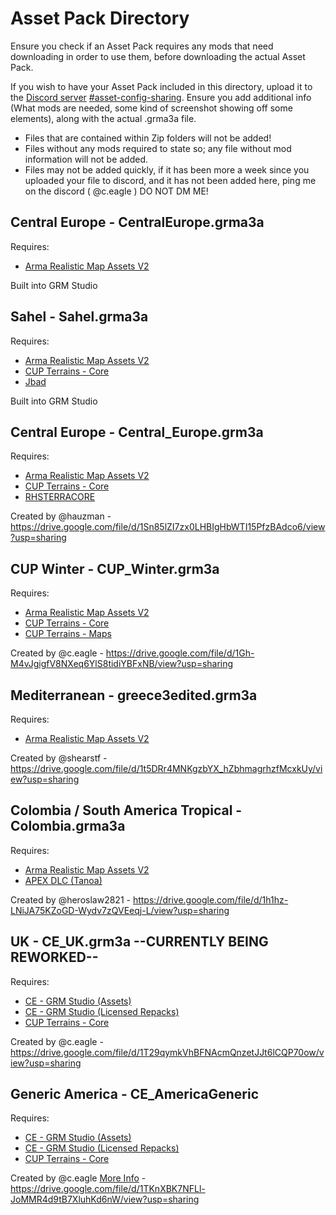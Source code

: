 # Asset Pack Directory
Ensure you check if an Asset Pack requires any mods that need downloading in order to use them, before downloading the actual Asset Pack.

If you wish to have your Asset Pack included in this directory, upload it to the [Discord server](https://discord.gg/QXJVwzy8Bj) [#asset-config-sharing](https://discord.com/channels/1135252857227071560/1142672433694908426). Ensure you add additional info (What mods are needed, some kind of screenshot showing off some elements), along with the actual .grma3a file. 
- Files that are contained within Zip folders will not be added!
- Files without any mods required to state so; any file without mod information will not be added. 
- Files may not be added quickly, if it has been more a week since you uploaded your file to discord, and it has not been added here, ping me on the discord ( @c.eagle ) DO NOT DM ME!

## Central Europe - CentralEurope.grma3a
Requires:
- [Arma Realistic Map Assets V2](https://steamcommunity.com/sharedfiles/filedetails/?id=2982306133)

Built into GRM Studio

## Sahel - Sahel.grma3a
Requires:
- [Arma Realistic Map Assets V2](https://steamcommunity.com/sharedfiles/filedetails/?id=2982306133)
- [CUP Terrains - Core](https://steamcommunity.com/sharedfiles/filedetails/?id=583496184)
- [Jbad](https://steamcommunity.com/sharedfiles/filedetails/?id=520618345)

Built into GRM Studio

## Central Europe - Central_Europe.grm3a
Requires: 
- [Arma Realistic Map Assets V2
](https://steamcommunity.com/sharedfiles/filedetails/?id=2982306133)
- [CUP Terrains - Core](https://steamcommunity.com/sharedfiles/filedetails/?id=583496184)
- [RHSTERRACORE](https://steamcommunity.com/sharedfiles/filedetails/?id=2288691268)

Created by @hauzman - https://drive.google.com/file/d/1Sn85lZI7zx0LHBIgHbWTI15PfzBAdco6/view?usp=sharing

## CUP Winter - CUP_Winter.grm3a
Requires: 
- [Arma Realistic Map Assets V2
](https://steamcommunity.com/sharedfiles/filedetails/?id=2982306133)
- [CUP Terrains - Core](https://steamcommunity.com/sharedfiles/filedetails/?id=583496184)
- [CUP Terrains - Maps](https://steamcommunity.com/sharedfiles/filedetails/?id=583544987)

Created by @c.eagle - https://drive.google.com/file/d/1Gh-M4vJgigfV8NXeq6YlS8tidiYBFxNB/view?usp=sharing

## Mediterranean - greece3edited.grm3a
Requires: 
- [Arma Realistic Map Assets V2
](https://steamcommunity.com/sharedfiles/filedetails/?id=2982306133)

Created by @shearstf - https://drive.google.com/file/d/1t5DRr4MNKgzbYX_hZbhmagrhzfMcxkUy/view?usp=sharing

## Colombia / South America Tropical - Colombia.grma3a
Requires:

- [Arma Realistic Map Assets V2](https://steamcommunity.com/sharedfiles/filedetails/?id=2982306133)
- [APEX DLC (Tanoa)](https://store.steampowered.com/app/395180/Arma_3_Apex/)

Created by @heroslaw2821 - https://drive.google.com/file/d/1h1hz-LNiJA75KZoGD-Wydv7zQVEeqj-L/view?usp=sharing

## UK - CE_UK.grm3a  --CURRENTLY BEING REWORKED--
Requires:

- [CE - GRM Studio (Assets)](https://steamcommunity.com/sharedfiles/filedetails/?id=3368850834)
- [CE - GRM Studio (Licensed Repacks)](https://steamcommunity.com/sharedfiles/filedetails/?id=3392260648)
- [CUP Terrains - Core](https://steamcommunity.com/sharedfiles/filedetails/?id=583496184)

Created by @c.eagle - https://drive.google.com/file/d/1T29qymkVhBFNAcmQnzetJJt6lCQP70ow/view?usp=sharing 

## Generic America - CE_AmericaGeneric
Requires:

- [CE - GRM Studio (Assets)](https://steamcommunity.com/sharedfiles/filedetails/?id=3368850834)
- [CE - GRM Studio (Licensed Repacks)](https://steamcommunity.com/sharedfiles/filedetails/?id=3392260648)
- [CUP Terrains - Core](https://steamcommunity.com/sharedfiles/filedetails/?id=583496184)

Created by @c.eagle [More Info](https://github.com/Eagle-Studios/CE_Mods/wiki/CE-GRMSA#ce_grmsa_americaworld) - https://drive.google.com/file/d/1TKnXBK7NFLl-JoMMR4d9tB7XluhKd6nW/view?usp=sharing